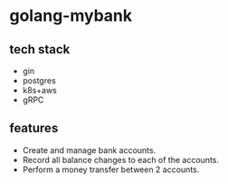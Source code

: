 # golang-mybank

## tech stack

- gin
- postgres
- k8s+aws
- gRPC

## features

- Create and manage bank accounts.
- Record all balance changes to each of the accounts.
- Perform a money transfer between 2 accounts.
